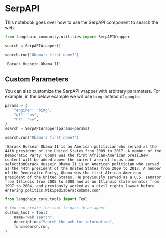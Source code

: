 # SerpAPI

This notebook goes over how to use the SerpAPI component to search the web.


```python
from langchain_community.utilities import SerpAPIWrapper
```


```python
search = SerpAPIWrapper()
```


```python
search.run("Obama's first name?")
```



```output
'Barack Hussein Obama II'
```


## Custom Parameters
You can also customize the SerpAPI wrapper with arbitrary parameters. For example, in the below example we will use `bing` instead of `google`.


```python
params = {
    "engine": "bing",
    "gl": "us",
    "hl": "en",
}
search = SerpAPIWrapper(params=params)
```


```python
search.run("Obama's first name?")
```



```output
'Barack Hussein Obama II is an American politician who served as the 44th president of the United States from 2009 to 2017. A member of the Democratic Party, Obama was the first African-American presi…New content will be added above the current area of focus upon selectionBarack Hussein Obama II is an American politician who served as the 44th president of the United States from 2009 to 2017. A member of the Democratic Party, Obama was the first African-American president of the United States. He previously served as a U.S. senator from Illinois from 2005 to 2008 and as an Illinois state senator from 1997 to 2004, and previously worked as a civil rights lawyer before entering politics.Wikipediabarackobama.com'
```



```python
from langchain_core.tools import Tool

# You can create the tool to pass to an agent
custom_tool = Tool(
    name="web search",
    description="Search the web for information",
    func=search.run,
)
```
